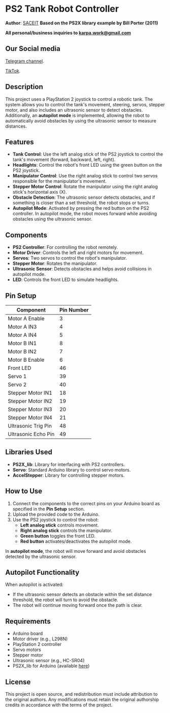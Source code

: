 # PS2 Tank Robot Controller

**Author**: [SACEIT](https://saceit.org.ua) 
**Based on the PS2X library example by Bill Porter (2011)**

**All personal/business inquiries to karpa.work@gmail.com**

## Our Social media 

[Telegram channel](https://t.me/theforest_saceit).

[TikTok](https://www.tiktok.com/@steep_circle).

## Description

This project uses a PlayStation 2 joystick to control a robotic tank. The system allows you to control the tank's movement, steering, servos, stepper motor, and also includes an ultrasonic sensor to detect obstacles. Additionally, an **autopilot mode** is implemented, allowing the robot to automatically avoid obstacles by using the ultrasonic sensor to measure distances.

## Features

- **Tank Control**: Use the left analog stick of the PS2 joystick to control the tank's movement (forward, backward, left, right).
- **Headlights**: Control the robot's front LED using the green button on the PS2 joystick.
- **Manipulator Control**: Use the right analog stick to control two servos responsible for the manipulator's movement.
- **Stepper Motor Control**: Rotate the manipulator using the right analog stick's horizontal axis (X).
- **Obstacle Detection**: The ultrasonic sensor detects obstacles, and if something is closer than a set threshold, the robot stops or turns.
- **Autopilot Mode**: Activated by pressing the red button on the PS2 controller. In autopilot mode, the robot moves forward while avoiding obstacles using the ultrasonic sensor.

## Components

- **PS2 Controller**: For controlling the robot remotely.
- **Motor Driver**: Controls the left and right motors for movement.
- **Servos**: Two servos to control the robot's manipulator.
- **Stepper Motor**: Rotates the manipulator.
- **Ultrasonic Sensor**: Detects obstacles and helps avoid collisions in autopilot mode.
- **LED**: Controls the front LED to simulate headlights.

## Pin Setup

| Component           | Pin Number |
|---------------------|------------|
| Motor A Enable       | 3          |
| Motor A IN3          | 4          |
| Motor A IN4          | 5          |
| Motor B IN1          | 8          |
| Motor B IN2          | 7          |
| Motor B Enable       | 6          |
| Front LED            | 46         |
| Servo 1              | 39         |
| Servo 2              | 40         |
| Stepper Motor IN1    | 18         |
| Stepper Motor IN2    | 19         |
| Stepper Motor IN3    | 20         |
| Stepper Motor IN4    | 21         |
| Ultrasonic Trig Pin  | 48         |
| Ultrasonic Echo Pin  | 49         |

## Libraries Used

- **PS2X_lib**: Library for interfacing with PS2 controllers.
- **Servo**: Standard Arduino library to control servo motors.
- **AccelStepper**: Library for controlling stepper motors.

## How to Use

1. Connect the components to the correct pins on your Arduino board as specified in the **Pin Setup** section.
2. Upload the provided code to the Arduino.
3. Use the PS2 joystick to control the robot:
   - **Left analog stick** controls movement.
   - **Right analog stick** controls the manipulator.
   - **Green button** toggles the front LED.
   - **Red button** activates/deactivates the autopilot mode.

In **autopilot mode**, the robot will move forward and avoid obstacles detected by the ultrasonic sensor.

## Autopilot Functionality

When autopilot is activated:
- If the ultrasonic sensor detects an obstacle within the set distance threshold, the robot will turn to avoid the obstacle.
- The robot will continue moving forward once the path is clear.

## Requirements

- Arduino board
- Motor driver (e.g., L298N)
- PlayStation 2 controller
- Servo motors
- Stepper motor
- Ultrasonic sensor (e.g., HC-SR04)
- PS2X_lib for Arduino (available [here](https://github.com/madsci1016/Arduino-PS2X))

## License

This project is open source, and redistribution must include attribution to the original authors. Any modifications must retain the original authorship credits in accordance with the terms of the project.
